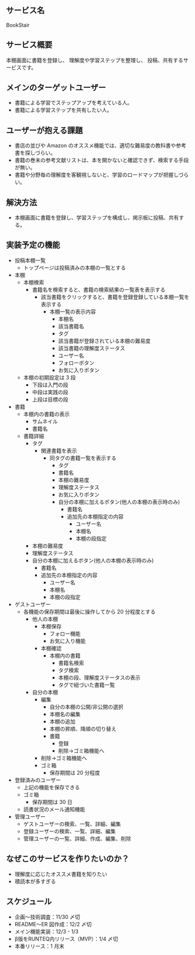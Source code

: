 ## サービス名

BookStair

## サービス概要

本棚画面に書籍を登録し、
理解度や学習ステップを整理し、
投稿、共有するサービスです。

## メインのターゲットユーザー

* 書籍による学習でステップアップを考えている人。
* 書籍による学習ステップを共有したい人。

## ユーザーが抱える課題

* 書店の並びや Amazon のオススメ機能では、適切な難易度の教科書や参考書を探しづらい。
* 書籍の巻末の参考文献リストは、本を開かないと確認できず、検索する手段が無い。
* 書籍や分野毎の理解度を客観視しないと、学習のロードマップが把握しづらい。

## 解決方法

* 本棚画面に書籍を登録し、学習ステップを構成し、掲示板に投稿、共有する。

## 実装予定の機能

- 投稿本棚一覧
  - トップページは投稿済みの本棚の一覧とする
- 本棚
  - 本棚検索
    - 書籍名を検索すると、書籍の検索結果の一覧表を表示する
      - 該当書籍をクリックすると、書籍を登録登録している本棚一覧を表示する
        - 本棚一覧の表示内容
          - 本棚名
          - 該当書籍名
          - タグ
          - 該当書籍が登録されている本棚の難易度
          - 該当書籍の理解度ステータス
          - ユーザー名
          - フォローボタン
          - お気に入りボタン
  - 本棚の初期設定は 3 段
    - 下段は入門の段
    - 中段は実践の段
    - 上段は目標の段
- 書籍
  - 本棚内の書籍の表示
    - サムネイル
    - 書籍名
  - 書籍詳細
    - タグ
      - 関連書籍を表示
        - 同タグの書籍一覧を表示する
          - タグ
          - 書籍名
          - 本棚の難易度
          - 理解度ステータス
          - お気に入りボタン
          - 自分の本棚に加えるボタン(他人の本棚の表示時のみ)
            - 書籍名
            - 追加先の本棚指定の内容
              - ユーザー名
              - 本棚名
              - 本棚の段指定
    - 本棚の難易度
    - 理解度ステータス
    - 自分の本棚に加えるボタン(他人の本棚の表示時のみ)
      - 書籍名
      - 追加先の本棚指定の内容
        - ユーザー名
        - 本棚名
        - 本棚の段指定
- ゲストユーザー
  - 各機能の保存期間は最後に操作してから 20 分程度とする
    - 他人の本棚
      - 本棚保存
        - フォロー機能
        - お気に入り機能
      - 本棚確認
        - 本棚内の書籍
          - 書籍名検索
          - タグ検索
          - 本棚の段、理解度ステータスの表示
          - タグで紐づいた書籍一覧
    - 自分の本棚
      - 編集
        - 自分の本棚の公開/非公開の選択
        - 本棚名の編集
        - 本棚の追加
        - 本棚の昇順、降順の切り替え
        - 書籍
          - 登録
          - 削除->ゴミ箱機能へ
      - 削除->ゴミ箱機能へ
      - ゴミ箱
        - 保存期間は 20 分程度
- 登録済みのユーザー
  - 上記の機能を保存できる
  - ゴミ箱
    - 保存期間は 30 日
  - 読書状況のメール通知機能
- 管理ユーザー
  - ゲストユーザーの検索、一覧、詳細、編集
  - 登録ユーザーの検索、一覧、詳細、編集
  - 管理ユーザーの一覧、詳細、作成、編集、削除

## なぜこのサービスを作りたいのか？

- 理解度に応じたオススメ書籍を知りたい
- 積読本が多すぎる

## スケジュール

* 企画〜技術調査：11/30 〆切
* README〜ER 図作成：12/2 〆切
* メイン機能実装：12/3 - 1/3
* β版をRUNTEQ内リリース（MVP）：1/4 〆切
* 本番リリース：1 月末